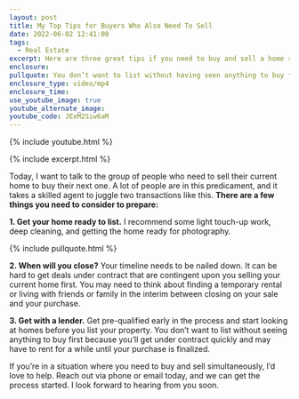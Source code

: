 ```yaml
---
layout: post
title: My Top Tips for Buyers Who Also Need To Sell
date: 2022-06-02 12:41:00
tags:
  - Real Estate
excerpt: Here are three great tips if you need to buy and sell a home right now.
enclosure:
pullquote: You don’t want to list without having seen anything to buy first.
enclosure_type: video/mp4
enclosure_time:
use_youtube_image: true
youtube_alternate_image:
youtube_code: JExM2Siw6aM
---
```

{% include youtube.html %}

{% include excerpt.html %}

Today, I want to talk to the group of people who need to sell their current home to buy their next one. A lot of people are in this predicament, and it takes a skilled agent to juggle two transactions like this. **There are a few things you need to consider to prepare:**

**1\. Get your home ready to list.** I recommend some light touch-up work, deep cleaning, and getting the home ready for photography.

{% include pullquote.html %}

**2\. When will you close?** Your timeline needs to be nailed down. It can be hard to get deals under contract that are contingent upon you selling your current home first. You may need to think about finding a temporary rental or living with friends or family in the interim between closing on your sale and your purchase.

**3\. Get with a lender.** Get pre-qualified early in the process and start looking at homes before you list your property. You don’t want to list without seeing anything to buy first because you’ll get under contract quickly and may have to rent for a while until your purchase is finalized.

If you’re in a situation where you need to buy and sell simultaneously, I’d love to help. Reach out via phone or email today, and we can get the process started. I look forward to hearing from you soon.
